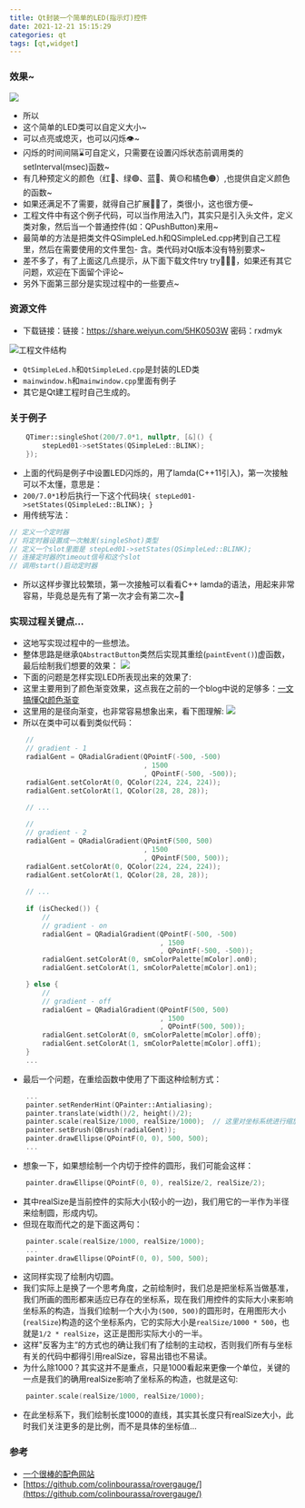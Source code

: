 ```yaml
---
title: Qt封装一个简单的LED(指示灯)控件
date: 2021-12-21 15:15:29
categories: qt
tags: [qt,widget]
---
```

### 效果~
![](https://pic.imgdb.cn/item/61c18ecc2ab3f51d9182065d.gif)

- 所以  
- 这个简单的LED类可以自定义大小~  
- 可以点亮或熄灭，也可以闪烁👁️~  
- 闪烁的时间间隔⌛可自定义，只需要在设置闪烁状态前调用类的setInterval(msec)函数~  
- 有几种预定义的颜色（红🔴、绿🟢、蓝🔵、黄🟡和橘色🟠）,也提供自定义颜色的函数~  
- 如果还满足不了需要，就得自己扩展🧑‍🔧了，类很小，这也很方便~  
- 工程文件中有这个例子代码，可以当作用法入门，其实只是引入头文件，定义类对象，然后当一个普通控件(如：QPushButton)来用~  
- 最简单的方法是把类文件QSimpleLed.h和QSimpleLed.cpp拷到自己工程里，然后在需要使用的文件里包- 含。类代码对Qt版本没有特别要求~  
- 差不多了，有了上面这几点提示，从下面下载文件try try💪💪💪，如果还有其它问题，欢迎在下面留个评论~  
- 另外下面第三部分是实现过程中的一些要点~  

### 资源文件
- 下载链接：链接：https://share.weiyun.com/5HK0503W 密码：rxdmyk  
 
![工程文件结构 ](https://pic.imgdb.cn/item/61c18ecc2ab3f51d91820660.png)

- `QtSimpleLed.h`和`QtSimpleLed.cpp`是封装的LED类  
- `mainwindow.h`和`mainwindow.cpp`里面有例子  
- 其它是Qt建工程时自己生成的。  

### 关于例子

```cpp
    QTimer::singleShot(200/7.0*1, nullptr, [&]() {
        stepLed01->setStates(QSimpleLed::BLINK);
    });
```

- 上面的代码是例子中设置LED闪烁的，用了lamda(C++11引入)，第一次接触可以不太懂，意思是：
- `200/7.0*1`秒后执行一下这个代码块`{ stepLed01->setStates(QSimpleLed::BLINK); }`
- 用传统写法：

```cpp
// 定义一个定时器
// 将定时器设置成一次触发(singleShot)类型
// 定义一个slot里面是 stepLed01->setStates(QSimpleLed::BLINK);
// 连接定时器的timeout信号和这个slot
// 调用start()启动定时器
```

- 所以这样步骤比较繁琐，第一次接触可以看看C++ lamda的语法，用起来非常容易，毕竟总是先有了第一次才会有第二次~🙂

### 实现过程关键点…

- 这地写实现过程中的一些想法。  
- 整体思路是继承`QAbstractButton`类然后实现其重绘(`paintEvent()`)虚函数，最后绘制我们想要的效果：
![](https://pic.imgdb.cn/item/61c18ecc2ab3f51d91820668.png)
- 下面的问题是怎样实现LED所表现出来的效果了:
- 这里主要用到了颜色渐变效果，这点我在之前的一个blog中说的足够多：[一文搞懂Qt颜色渐变](https://blog.csdn.net/weixin_37818081/article/details/118879134 )
- 这里用的是径向渐变，也非常容易想象出来，看下图理解:
![](https://pic.imgdb.cn/item/61c194a52ab3f51d91850adf.png)
- 所以在类中可以看到类似代码：

```cpp
    //
    // gradient - 1
    radialGent = QRadialGradient(QPointF(-500, -500)
                                 , 1500
                                 , QPointF(-500, -500));
    radialGent.setColorAt(0, QColor(224, 224, 224));
    radialGent.setColorAt(1, QColor(28, 28, 28));
	
    // ...

    //
    // gradient - 2
    radialGent = QRadialGradient(QPointF(500, 500)
                                 , 1500
                                 , QPointF(500, 500));
    radialGent.setColorAt(0, QColor(224, 224, 224));
    radialGent.setColorAt(1, QColor(28, 28, 28));
	
    // ...
    
    if (isChecked()) {
        //
        // gradient - on
        radialGent = QRadialGradient(QPointF(-500, -500)
                                     , 1500
                                     , QPointF(-500, -500));
        radialGent.setColorAt(0, smColorPalette[mColor].on0);
        radialGent.setColorAt(1, smColorPalette[mColor].on1);

    } else {
        //
        // gradient - off
        radialGent = QRadialGradient(QPointF(500, 500)
                                     , 1500
                                     , QPointF(500, 500));
        radialGent.setColorAt(0, smColorPalette[mColor].off0);
        radialGent.setColorAt(1, smColorPalette[mColor].off1);
    }
	...
```

- 最后一个问题，在重绘函数中使用了下面这种绘制方式：

```cpp
	...
    painter.setRenderHint(QPainter::Antialiasing);      
    painter.translate(width()/2, height()/2);           
    painter.scale(realSize/1000, realSize/1000);  // 这里对坐标系统进行缩放！！！
    painter.setBrush(QBrush(radialGent));
    painter.drawEllipse(QPointF(0, 0), 500, 500);
    ...
```

- 想象一下，如果想绘制一个内切于控件的圆形，我们可能会这样：

```cpp
 	painter.drawEllipse(QPointF(0, 0), realSize/2, realSize/2);
```

- 其中realSize是当前控件的实际大小(较小的一边)，我们用它的一半作为半径来绘制圆，形成内切。
- 但现在取而代之的是下面这两句：

```cpp
    painter.scale(realSize/1000, realSize/1000);  
    ...
    painter.drawEllipse(QPointF(0, 0), 500, 500);
```

- 这同样实现了绘制内切圆。  
- 我们实际上是换了一个思考角度，之前绘制时，我们总是把坐标系当做基准，我们所画的图形都来适应已存在的坐标系，现在我们用控件的实际大小来影响坐标系的构造，当我们绘制一个大小为`(500, 500)`的圆形时，在用图形大小(`realSize`)构造的这个坐标系内，它的实际大小是`realSize/1000 * 500`，也就是`1/2 * realSize`，这正是图形实际大小的一半。  
- 这样"反客为主“的方式也的确让我们有了绘制的主动权，否则我们所有与坐标有关的代码中都得引用realSize，容易出错也不易读。  
- 为什么除1000？其实这并不是重点，只是1000看起来更像一个单位，关键的一点是我们的确用realSize影响了坐标系的构造，也就是这句:  

```cpp
	painter.scale(realSize/1000, realSize/1000); 
```

- 在此坐标系下，我们绘制长度1000的直线，其实其长度只有realSize大小，此时我们关注更多的是比例，而不是具体的坐标值…  
### 参考
- [一个很棒的配色网站](https://www.schemecolor.com/)
- [https://github.com/colinbourassa/rovergauge/](https://github.com/colinbourassa/rovergauge/)